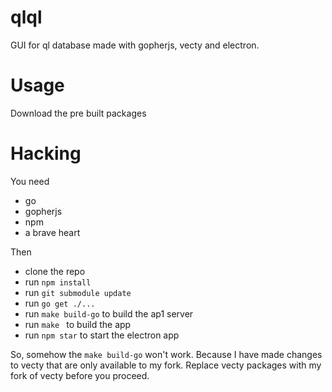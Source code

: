 # qlql

GUI for ql database made with gopherjs, vecty and electron.

# Usage

Download the pre built packages


# Hacking

 You need

 - go
 - gopherjs
 - npm
 - a brave heart

 Then

 - clone the repo
 - run `npm install`
 - run `git submodule update`
 - run `go get ./...`
 - run `make build-go` to build the ap1 server
 - run `make ` to build the app
 - run `npm star` to start the electron app

 So, somehow the `make build-go` won't work. Because I have made changes to
 vecty that are only available to my fork. Replace vecty packages with my fork
 of vecty before you proceed.
